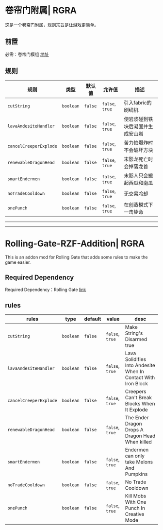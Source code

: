 # 卷帘门附属| RGRA
这是一个卷帘门附属，规则宗旨是让游戏更简单。
## 前置
必需：卷帘门模组 [地址](https://www.mcmod.cn/class/18118.html)
## 规则
| 规则                     | 类型        | 默认值     | 允许值             | 描述               |
|------------------------|-----------|---------|-----------------|------------------|
| `cutString`            | `boolean` | `false` | `false`, `true` | 引入fabric的刷线机     |
| `lavaAndesiteHandler`  | `boolean` | `false` | `false`, `true` | 使岩浆碰到铁块后凝固并生成安山岩 |
| `cancelCreeperExplode` | `boolean` | `false` | `false`, `true` | 苦力怕爆炸时不会破坏方块     |
| `renewableDragonHead`  | `boolean` | `false` | `false`, `true` | 末影龙死亡时会掉落龙首      |
| `smartEndermen`        | `boolean` | `false` | `false`, `true` | 末影人只会搬起西瓜和南瓜     |
| `noTradeCooldown`      | `boolean` | `false` | `false`, `true` | 无交易冷却            |
| `onePunch`             | `boolean` | `false` | `false`, `true` | 在创造模式下一击毙命       |

---

---

# Rolling-Gate-RZF-Addition| RGRA

This is an addon mod for Rolling Gate that adds some rules to make the game easier.

## Required Dependency

Required Dependency：Rolling Gate [link](https://modrinth.com/mod/rolling-gate)

## rules

| rules                  | type      | default | value           | desc                                                          |
|------------------------|-----------|---------|-----------------|---------------------------------------------------------------|
| `cutString`            | `boolean` | `false` | `false`, `true` | Make String's Disarmed true                                   |
| `lavaAndesiteHandler`  | `boolean` | `false` | `false`, `true` | Lava Solidifies Into Andesite When In Contact With Iron Block |
| `cancelCreeperExplode` | `boolean` | `false` | `false`, `true` | Creepers Can't Break Blocks When It Explode                   |
| `renewableDragonHead`  | `boolean` | `false` | `false`, `true` | The Ender Dragon Drops A Dragon Head When killed              |
| `smartEndermen`        | `boolean` | `false` | `false`, `true` | Endermen can only take Melons And Pumpkins                    |
| `noTradeCooldown`      | `boolean` | `false` | `false`, `true` | No Trade Cooldown                                             |
| `onePunch`             | `boolean` | `false` | `false`, `true` | Kill Mobs With One Punch In Creative Mode                     |